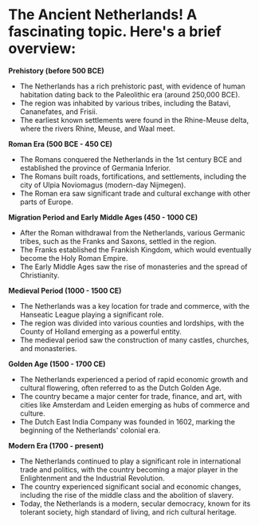 # The Ancient Netherlands! A fascinating topic. Here's a brief overview:

**Prehistory (before 500 BCE)**

* The Netherlands has a rich prehistoric past, with evidence of human habitation dating back to the Paleolithic era (around 250,000 BCE).
* The region was inhabited by various tribes, including the Batavi, Cananefates, and Frisii.
* The earliest known settlements were found in the Rhine-Meuse delta, where the rivers Rhine, Meuse, and Waal meet.

**Roman Era (500 BCE - 450 CE)**

* The Romans conquered the Netherlands in the 1st century BCE and established the province of Germania Inferior.
* The Romans built roads, fortifications, and settlements, including the city of Ulpia Noviomagus (modern-day Nijmegen).
* The Roman era saw significant trade and cultural exchange with other parts of Europe.

**Migration Period and Early Middle Ages (450 - 1000 CE)**

* After the Roman withdrawal from the Netherlands, various Germanic tribes, such as the Franks and Saxons, settled in the region.
* The Franks established the Frankish Kingdom, which would eventually become the Holy Roman Empire.
* The Early Middle Ages saw the rise of monasteries and the spread of Christianity.

**Medieval Period (1000 - 1500 CE)**

* The Netherlands was a key location for trade and commerce, with the Hanseatic League playing a significant role.
* The region was divided into various counties and lordships, with the County of Holland emerging as a powerful entity.
* The medieval period saw the construction of many castles, churches, and monasteries.

**Golden Age (1500 - 1700 CE)**

* The Netherlands experienced a period of rapid economic growth and cultural flowering, often referred to as the Dutch Golden Age.
* The country became a major center for trade, finance, and art, with cities like Amsterdam and Leiden emerging as hubs of commerce and culture.
* The Dutch East India Company was founded in 1602, marking the beginning of the Netherlands' colonial era.

**Modern Era (1700 - present)**

* The Netherlands continued to play a significant role in international trade and politics, with the country becoming a major player in the Enlightenment and the Industrial Revolution.
* The country experienced significant social and economic changes, including the rise of the middle class and the abolition of slavery.
* Today, the Netherlands is a modern, secular democracy, known for its tolerant society, high standard of living, and rich cultural heritage.

